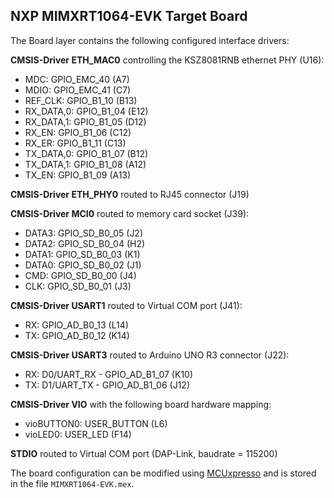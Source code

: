 NXP MIMXRT1064-EVK Target Board
-------------------------------
The Board layer contains the following configured interface drivers:

**CMSIS-Driver ETH_MAC0** controlling the KSZ8081RNB ethernet PHY (U16):
 - MDC:       GPIO_EMC_40 (A7)
 - MDIO:      GPIO_EMC_41 (C7)
 - REF_CLK:   GPIO_B1_10  (B13)
 - RX_DATA,0: GPIO_B1_04  (E12)
 - RX_DATA,1: GPIO_B1_05  (D12)
 - RX_EN:     GPIO_B1_06  (C12)
 - RX_ER:     GPIO_B1_11  (C13)
 - TX_DATA,0: GPIO_B1_07  (B12)
 - TX_DATA,1: GPIO_B1_08  (A12)
 - TX_EN:     GPIO_B1_09  (A13)

**CMSIS-Driver ETH_PHY0** routed to RJ45 connector (J19)

**CMSIS-Driver MCI0** routed to memory card socket (J39):
 - DATA3: GPIO_SD_B0_05 (J2)
 - DATA2: GPIO_SD_B0_04 (H2)
 - DATA1: GPIO_SD_B0_03 (K1)
 - DATA0: GPIO_SD_B0_02 (J1)
 - CMD:   GPIO_SD_B0_00 (J4)
 - CLK:   GPIO_SD_B0_01 (J3)

**CMSIS-Driver USART1** routed to Virtual COM port (J41):
 - RX: GPIO_AD_B0_13 (L14)
 - TX: GPIO_AD_B0_12 (K14)

**CMSIS-Driver USART3** routed to Arduino UNO R3 connector (J22):
 - RX: D0/UART_RX - GPIO_AD_B1_07 (K10)
 - TX: D1/UART_TX - GPIO_AD_B1_06 (J12)

**CMSIS-Driver VIO** with the following board hardware mapping:
 - vioBUTTON0: USER_BUTTON (L6)
 - vioLED0:    USER_LED    (F14)

**STDIO** routed to Virtual COM port (DAP-Link, baudrate = 115200)

The board configuration can be modified using 
[MCUxpresso](https://www.keil.com/nxp) 
and is stored in the file `MIMXRT1064-EVK.mex`.
